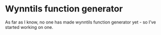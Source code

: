 # Wynntils function generator
As far as I know, no one has made wynntils function generator yet - so I’ve started working on one.